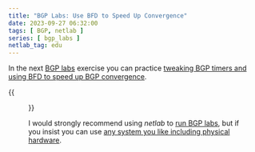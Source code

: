 ```yaml
---
title: "BGP Labs: Use BFD to Speed Up Convergence"
date: 2023-09-27 06:32:00
tags: [ BGP, netlab ]
series: [ bgp_labs ]
netlab_tag: edu
---
```

In the next [BGP labs](https://ipspace.github.io/bgplab/) exercise you can practice [tweaking BGP timers and using BFD to speed up BGP convergence](https://ipspace.github.io/bgplab/basic/7-bfd/).

{{<figure src="https://ipspace.github.io/bgplab/basic/topology-bfd.png">}}

I would strongly recommend using _netlab_ to [run BGP labs](https://ipspace.github.io/bgplab/1-setup/), but if you insist you can use [any system you like including physical hardware](https://ipspace.github.io/bgplab/external/).
